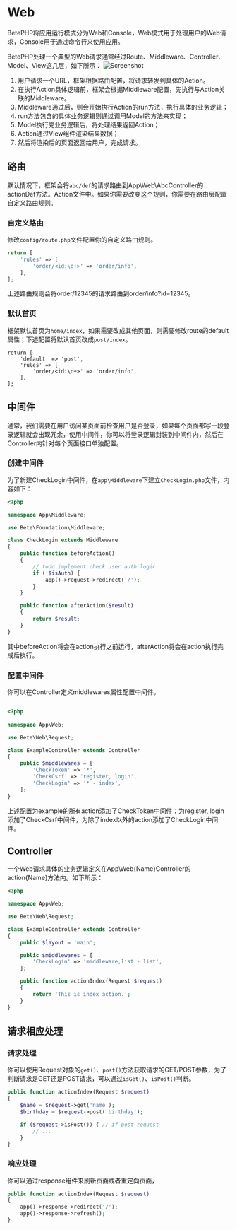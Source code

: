 # Web

BetePHP将应用运行模式分为Web和Console，Web模式用于处理用户的Web请求，Console用于通过命令行来使用应用。

BetePHP处理一个典型的Web请求通常经过Route、Middleware、Controller、Model、View这几层，如下所示：
![Screenshot](/img/process.png)

1. 用户请求一个URL，框架根据路由配置，将请求转发到具体的Action。
2. 在执行Action具体逻辑前，框架会根据Middleware配置，先执行与Action关联的Middleware。
3. Middleware通过后，则会开始执行Action的run方法，执行具体的业务逻辑；
4. run方法包含的具体业务逻辑则通过调用Model的方法来实现；
5. Model执行完业务逻辑后，将处理结果返回Action；
6. Action通过View组件渲染结果数据；
7. 然后将渲染后的页面返回给用户，完成请求。

## 路由

默认情况下，框架会将`abc/def`的请求路由到App\Web\AbcController的actionDef方法。Action文件中。如果你需要改变这个规则，你需要在路由层配置自定义路由规则。

### 自定义路由
修改`config/route.php`文件配置你的自定义路由规则。

```php
return [
    'rules' => [
        'order/<id:\d+>' => 'order/info',
    ],
];
```

上述路由规则会将order/12345的请求路由到order/info?id=12345。

### 默认首页
框架默认首页为`home/index`，如果需要改成其他页面，则需要修改route的default属性；下述配置将默认首页改成`post/index`。

```
return [
    'default' => 'post',
    'rules' => [
        'order/<id:\d+>' => 'order/info',
    ],
];
```

## 中间件
通常，我们需要在用户访问某页面前检查用户是否登录，如果每个页面都写一段登录逻辑就会出现冗余，使用中间件，你可以将登录逻辑封装到中间件内，然后在Controller内针对每个页面接口单独配置。

### 创建中间件
为了新建CheckLogin中间件，在```app\Middleware```下建立```CheckLogin.php```文件，内容如下：

```php
<?php

namespace App\Middleware;

use Bete\Foundation\Middleware;

class CheckLogin extends Middleware
{
    public function beforeAction()
    {
        // todo implement check user auth logic
        if (!$isAuth) {
            app()->request->redirect('/');
        }
    }

    public function afterAction($result)
    {
        return $result;
    }
}
```

其中beforeAction将会在action执行之前运行，afterAction将会在action执行完成后执行。

### 配置中间件

你可以在Controller定义middlewares属性配置中间件。

```php

<?php
 
namespace App\Web;

use Bete\Web\Request;

class ExampleController extends Controller
{
    public $middlewares = [
        'CheckToken' => '*',
        'CheckCsrf' => 'register, login',
        'CheckLogin' => '* - index',
    ];
}
```

上述配置为example的所有action添加了CheckToken中间件；为register, login添加了CheckCsrf中间件，为除了index以外的action添加了CheckLogin中间件。

## Controller
一个Web请求具体的业务逻辑定义在App\Web\{Name}Controller的action{Name}方法内。如下所示：

```php
<?php

namespace App\Web;

use Bete\Web\Request;

class ExampleController extends Controller
{
    public $layout = 'main';

    public $middlewares = [
        'CheckLogin' => 'middleware,list - list',
    ];

    public function actionIndex(Request $request)
    {
        return 'This is index action.';
    }
}
```


## 请求相应处理

### 请求处理
你可以使用Request对象的`get()`、`post()`方法获取请求的GET/POST参数，为了判断请求是GET还是POST请求，可以通过`isGet()`、`isPost()`判断。

```php
public function actionIndex(Request $request)
{
    $name = $request->get('name');
    $birthday = $request->post('birthday');

    if ($request->isPost()) { // if post request
        // ...
    }
}
```

### 响应处理
你可以通过response组件来刷新页面或者重定向页面，

```php
public function actionIndex(Request $request)
{
    app()->response->redirect('/');
    app()->response->refresh();
}
```
